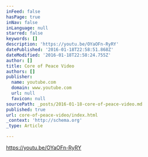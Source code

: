 ```yaml
---
inFeed: false
hasPage: true
inNav: false
inLanguage: null
starred: false
keywords: []
description: 'https://youtu.be/OYaOFn-RyRY'
datePublished: '2016-01-18T22:58:51.868Z'
dateModified: '2016-01-18T22:58:24.755Z'
author: []
title: Core of Peace Video
authors: []
publisher:
  name: youtube.com
  domain: www.youtube.com
  url: null
  favicon: null
sourcePath: _posts/2016-01-18-core-of-peace-video.md
published: true
url: core-of-peace-video/index.html
_context: 'http://schema.org'
_type: Article

---
```

https://youtu.be/OYaOFn-RyRY